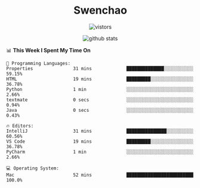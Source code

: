 <h1 align="center">Swenchao</h3>

<p align="center">
  <img src="https://visitor-badge.glitch.me/badge?page_id=Swenchao" alt="vistors" />
</p>

<p align="center">
  <img src="https://github-readme-stats.vercel.app/api?username=Swenchao&count_private=true&show_icons=true&theme=vue-dark&hide_title=true" alt="github stats" />
</p>

<!--START_SECTION:waka-->
📊 **This Week I Spent My Time On** 

```text
💬 Programming Languages: 
Properties               31 mins             ██████████████░░░░░░░░░░░   59.15% 
HTML                     19 mins             █████████░░░░░░░░░░░░░░░░   36.78% 
Python                   1 min               ░░░░░░░░░░░░░░░░░░░░░░░░░   2.66% 
textmate                 0 secs              ░░░░░░░░░░░░░░░░░░░░░░░░░   0.94% 
Java                     0 secs              ░░░░░░░░░░░░░░░░░░░░░░░░░   0.43%

🔥 Editors: 
IntelliJ                 31 mins             ███████████████░░░░░░░░░░   60.56% 
VS Code                  19 mins             █████████░░░░░░░░░░░░░░░░   36.78% 
PyCharm                  1 min               ░░░░░░░░░░░░░░░░░░░░░░░░░   2.66%

💻 Operating System: 
Mac                      52 mins             █████████████████████████   100.0%

```


<!--END_SECTION:waka-->
